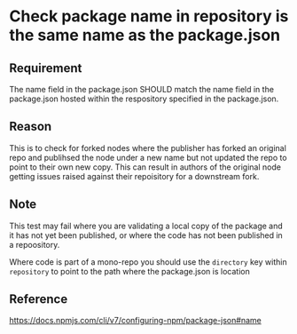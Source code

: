 # Check package name in repository is the same name as the package.json

## Requirement

The name field in the package.json SHOULD match the name field in the package.json hosted within the respository specified in the package.json.

## Reason
This is to check for forked nodes where the publisher has forked an original repo and publihsed the node under a new name but not updated the repo to point to their own new copy. This can result in authors of the original node getting issues raised against their repoisitory for a downstream fork.

## Note 
This test may fail where you are validating a local copy of the package and it has not yet been published, or where the code has not been published in a repoository.

Where code is part of a mono-repo you should use the `directory` key within `repository` to point to the path where the package.json is location

## Reference

https://docs.npmjs.com/cli/v7/configuring-npm/package-json#name